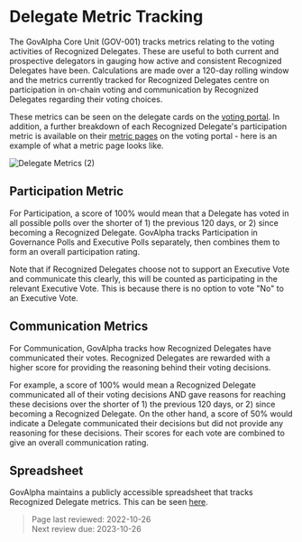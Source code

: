 # Delegate Metric Tracking

The GovAlpha Core Unit (GOV-001) tracks metrics relating to the voting activities of Recognized Delegates. These are useful to both current and prospective delegators in gauging how active and consistent Recognized Delegates have been. Calculations are made over a 120-day rolling window and the metrics currently tracked for Recognized Delegates centre on participation in on-chain voting and communication by Recognized Delegates regarding their voting choices.

These metrics can be seen on the delegate cards on the [voting portal](https://vote.makerdao.com/delegates). In addition, a further breakdown of each Recognized Delegate's participation metric is available on their [metric pages](https://vote.makerdao.com/delegates) on the voting portal - here is an example of what a metric page looks like.

![Delegate Metrics (2)](https://user-images.githubusercontent.com/90220256/199079179-3d04ae92-8be4-4328-aea9-3af1361b6423.png)

## Participation Metric

For Participation, a score of 100% would mean that a Delegate has voted in all possible polls over the shorter of 1) the previous 120 days, or 2) since becoming a Recognized Delegate. GovAlpha tracks Participation in Governance Polls and Executive Polls separately, then combines them to form an overall participation rating.

Note that if Recognized Delegates choose not to support an Executive Vote and communicate this clearly, this will be counted as participating in the relevant Executive Vote. This is because there is no option to vote "No" to an Executive Vote.

## Communication Metrics

For Communication, GovAlpha tracks how Recognized Delegates have communicated their votes. Recognized Delegates are rewarded with a higher score for providing the reasoning behind their voting decisions.

For example, a score of 100% would mean a Recognized Delegate communicated all of their voting decisions AND gave reasons for reaching these decisions over the shorter of 1) the previous 120 days, or 2) since becoming a Recognized Delegate.  On the other hand, a score of 50% would indicate a Delegate communicated their decisions but did not provide any reasoning for these decisions. Their scores for each vote are combined to give an overall communication rating.

## Spreadsheet

GovAlpha maintains a publicly accessible spreadsheet that tracks Recognized Delegate metrics. This can be seen [here](https://docs.google.com/spreadsheets/d/1E-VBZFN_N7cj60-wMze2yR1fBDWVs_QoPn-aS5Y-1pM/edit#gid=1415939965).

>Page last reviewed: 2022-10-26    
>Next review due: 2023-10-26

